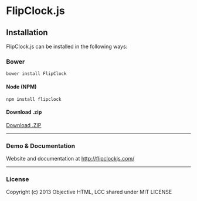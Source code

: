 # FlipClock.js

## Installation

FlipClock.js can be installed in the following ways:

### Bower

    bower install FlipClock

#### Node (NPM)

    npm install flipclock

#### Download .zip

[Download .ZIP](https://github.com/trollix/FlipClock/releases)

---

### Demo & Documentation

Website and documentation at http://flipclockjs.com/

---

### License

Copyright (c) 2013 Objective HTML, LCC shared under MIT LICENSE
